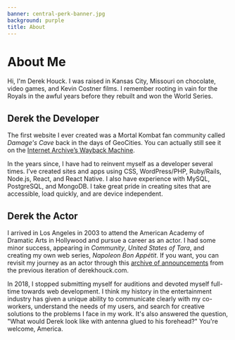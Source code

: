 ```yaml
---
banner: central-perk-banner.jpg
background: purple
title: About
---
```


# About Me

Hi, I'm Derek Houck. I was raised in Kansas City, Missouri on chocolate, video games, and Kevin Costner films. I remember rooting in vain for the Royals in the awful years before they rebuilt and won the World Series.

## Derek the Developer

The first website I ever created was a Mortal Kombat fan community called _Damage's Cave_ back in the days of GeoCities. You can actually still see it on the [Internet Archive’s Wayback Machine](http://web.archive.org/web/20001204165600/http://thecave.kcizone.com/).

In the years since, I have had to reinvent myself as a developer several times. I’ve created sites and apps using CSS, WordPress/PHP, Ruby/Rails, Node.js, React, and React Native. I also have experience with MySQL, PostgreSQL, and MongoDB. I take great pride in creating sites that are accessible, load quickly, and are device independent.

## Derek the Actor

I arrived in Los Angeles in 2003 to attend the American Academy of Dramatic Arts in Hollywood and pursue a career as an actor. I had some minor success, appearing in _Community_, _United States of Tara_, and creating my own web series, _Napoleon Bon Appétit_. If you want, you can revisit my journey as an actor through this [archive of announcements](/blog.html) from the previous iteration of derekhouck.com.

In 2018, I stopped submitting myself for auditions and devoted myself full-time towards web development. I think my history in the entertainment industry has given a unique ability to communicate clearly with my co-workers, understand the needs of my users, and search for creative solutions to the problems I face in my work. It's also answered the question, "What would Derek look like with antenna glued to his forehead?" You're welcome, America.

